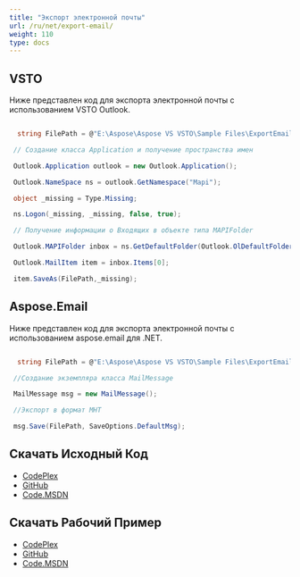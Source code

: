 ```yaml
---
title: "Экспорт электронной почты"
url: /ru/net/export-email/
weight: 110
type: docs
---
```



## **VSTO**
Ниже представлен код для экспорта электронной почты с использованием VSTO Outlook.

``` cs

  string FilePath = @"E:\Aspose\Aspose VS VSTO\Sample Files\ExportEmail.msg";

 // Создание класса Application и получение пространства имен

 Outlook.Application outlook = new Outlook.Application();

 Outlook.NameSpace ns = outlook.GetNamespace("Mapi");

 object _missing = Type.Missing;

 ns.Logon(_missing, _missing, false, true);

 // Получение информации о Входящих в объекте типа MAPIFolder

 Outlook.MAPIFolder inbox = ns.GetDefaultFolder(Outlook.OlDefaultFolders.olFolderInbox);

 Outlook.MailItem item = inbox.Items[0];

 item.SaveAs(FilePath,_missing);       

```
## **Aspose.Email**
Ниже представлен код для экспорта электронной почты с использованием aspose.email для .NET.

``` cs

  string FilePath = @"E:\Aspose\Aspose VS VSTO\Sample Files\ExportEmail.msg";

 //Создание экземпляра класса MailMessage

 MailMessage msg = new MailMessage();

 //Экспорт в формат MHT

 msg.Save(FilePath, SaveOptions.DefaultMsg);

```
## **Скачать Исходный Код**
- [CodePlex](https://asposeemailvsto.codeplex.com/SourceControl/latest#Code)
- [GitHub](https://github.com/aspose-email/Aspose.Email-for-.NET/tree/master/Plugins/Aspose.Email%20Vs%20VSTO%20Outlook/Code%20Comparison%20of%20Common%20Features/Delete%20Messages)
- [Code.MSDN](https://code.msdn.microsoft.com/Code-Comparison-of-common-4e0f39b8/view/SourceCode#content)
## **Скачать Рабочий Пример**
- [CodePlex](https://asposeemailvsto.codeplex.com/releases/view/620910)
- [GitHub](https://github.com/aspose-email/Aspose.Email-for-.NET/releases/tag/AsposeEmailVsVSTOv1.2)
- [Code.MSDN](https://code.msdn.microsoft.com/Code-Comparison-of-common-4e0f39b8)